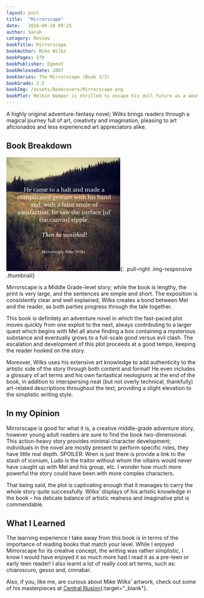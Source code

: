```yaml
---
layout: post
title:  "Mirrorscape"
date:   2016-06-10 09:25
author: Sarah
catagory: Review
bookTitle: Mirrorscape
bookAuthor: Mike Wilks
bookPages: 570
bookPublisher: Egmont
bookReleaseDate: 2007
bookSeries: The Mirrorscape (Book 1/3)
bookGrade: 2.5
bookImg: /assets/Bookcovers/Mirrorscape.png
bookPlot: Melkin Womper is thrilled to escape his dull future as a weaver and develop his artistic talent when he’s apprenticed to Ambrosius Blenk, one of Vlam’s most famous masters. Mel is especially excited by the colors that he’ll be able to use, since color is a very expensive Pleasure, strictly controlled. When Mel and his new friends, Ludo and Wren, inadvertently stumble into a battle between the Fifth Mystery and the Rainbow Rebellion, an underground band fighting to make Pleasures affordable for all, the trio must step through Blenk’s paintings into the Mirrorscape. In this alternative world, the friends encounter monsters, mazes, talking houses, angels, and more. <br> <sup>Adapted from&#58; GoodReads</sup>
---
```

A highly original adventure-fantasy novel; Wilks brings readers through a magical journey full of art, creativity and imagination, pleasing to art aficionados and less experienced art appreciators alike.

<!--more-->

## Book Breakdown

![Mirrorscape Quote](\assets\quotes\mirrorscapequote.png){: .pull-right .img-responsive .thumbnail}

Mirrorscape is a Middle Grade-level story; while the book is lengthy, the print is very large, and the sentences are simple and short. The exposition is consistently clear and well explained, Wilks creates a bond between Mel and the reader, as both parties progress through the tale together.

This book is definitely an adventure novel in which the fast-paced plot moves quickly from one exploit to the next, always contributing to a larger quest which begins with Mel all alone finding a box containing a mysterious substance and eventually grows to a full-scale good versus evil clash. The escalation and development of this plot proceeds at a good tempo, keeping the reader hooked on the story.

Moreover, Wilks uses his extensive art knowledge to add authenticity to the artistic side of the story through both content and format! He even includes a glossary of art terms and his own fantastical neologisms at the end of the book, in addition to interspersing neat (but not overly technical, thankfully) art-related descriptions throughout the text, providing a slight elevation to the simplistic writing style.


## In my Opinion

Mirrorscape is good for what it is, a creative middle-grade adventure story, however young adult readers are sure to find the book two-dimensional. This action-heavy story provides minimal character development; individuals in the novel are mostly present to perform specific roles, they have little real depth. SPOILER: <span class="spoiler">Wren is just there is provide a link to the stash of iconium, Ludo is the traitor without whom the villains would never have caught up with Mel and his group, etc.</span> I wonder how much more powerful the story could have been with more complex characters.

That being said, the plot is captivating enough that it manages to carry the whole story quite successfully. Wilks’ displays of his artistic knowledge in the book – his delicate balance of artistic realness and imaginative plot is commendable.

## What I Learned

The learning experience I take away from this book is in terms of the importance of reading books that match your level. While I enjoyed Mirrorscape for its creative concept, the writing was rather simplistic, I know I would have enjoyed it so much more had I read it as a pre-teen or early teen reader!
I also learnt a lot of really cool art terms, such as: chiaroscuro, gesso and, cinnabar.

Also, if you, like me, are curious about Mike Wilks' artwork, check out some of his masterpieces at [Central Illusion](http://www.centralillustration.com/illustrators/mike-wilks){:target="_blank"}.
